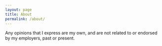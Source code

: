 ```yaml
---
layout: page
title: About
permalink: /about/
---
```


Any opinions that I express are my own, and are not related to or endorsed by my employers, past or present.


<script type="text/javascript" src="https://cdnjs.buymeacoffee.com/1.0.0/button.prod.min.js" data-name="bmc-button" data-slug="haxxor75" data-color="#5F7FFF" data-emoji=""  data-font="Cookie" data-text="Buy me a coffee" data-outline-color="#000000" data-font-color="#ffffff" data-coffee-color="#FFDD00" ></script>
